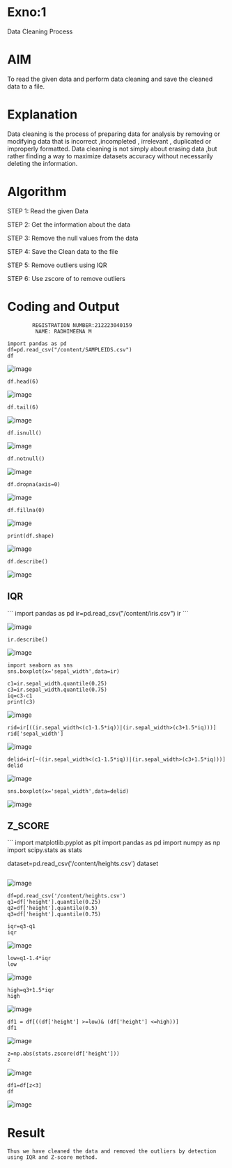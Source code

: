 # Exno:1
Data Cleaning Process

# AIM
To read the given data and perform data cleaning and save the cleaned data to a file.

# Explanation
Data cleaning is the process of preparing data for analysis by removing or modifying data that is incorrect ,incompleted , irrelevant , duplicated or improperly formatted. Data cleaning is not simply about erasing data ,but rather finding a way to maximize datasets accuracy without necessarily deleting the information.

# Algorithm
STEP 1: Read the given Data

STEP 2: Get the information about the data

STEP 3: Remove the null values from the data

STEP 4: Save the Clean data to the file

STEP 5: Remove outliers using IQR

STEP 6: Use zscore of to remove outliers

# Coding and Output
```
        REGISTRATION NUMBER:212223040159
         NAME: RADHIMEENA M
```
```
import pandas as pd
df=pd.read_csv("/content/SAMPLEIDS.csv")
df
```

![image](https://github.com/user-attachments/assets/ccc5856c-39d8-4529-933f-fef5f0aa1460)

```
df.head(6)
```
![image](https://github.com/user-attachments/assets/166900e9-0583-4381-9e5e-d488a5ab455d)

```
df.tail(6)
```
![image](https://github.com/user-attachments/assets/12147aad-085d-4ebf-b0be-d1cbe7328174)

```
df.isnull()
```
![image](https://github.com/user-attachments/assets/a4880b35-384b-4648-9833-e1f1fafce4db)
```
df.notnull()
```
![image](https://github.com/user-attachments/assets/ca628573-0823-4419-a064-cdbf51db51a1)
```
df.dropna(axis=0)
```
![image](https://github.com/user-attachments/assets/d91d4744-45a1-4322-a1e1-6f453e64fc56)
```
df.fillna(0)
```
![image](https://github.com/user-attachments/assets/15e35531-3bdd-4c01-a6d5-d4635e3641b0)

```
print(df.shape)
```
![image](https://github.com/user-attachments/assets/127100d9-9afa-4735-9fec-f492c09bbdd2)

```
df.describe()
```
![image](https://github.com/user-attachments/assets/9fa08721-3485-40f5-8e24-05859a834f13)
<h2>IQR</h2>
```
import pandas as pd
ir=pd.read_csv("/content/iris.csv")
ir
```

![image](https://github.com/user-attachments/assets/288d1c69-471c-4cdd-9e1b-9a04ffcb27ba)

```
ir.describe()
```
![image](https://github.com/user-attachments/assets/7185fe39-576d-4560-8e80-ff7598aad662)
```
import seaborn as sns
sns.boxplot(x='sepal_width',data=ir)
```
```
c1=ir.sepal_width.quantile(0.25)
c3=ir.sepal_width.quantile(0.75)
iq=c3-c1
print(c3)
```
![image](https://github.com/user-attachments/assets/5645c857-1f81-4eed-b2c5-4d287f2a870e)
```
rid=ir[((ir.sepal_width<(c1-1.5*iq))|(ir.sepal_width>(c3+1.5*iq)))]
rid['sepal_width']
```
![image](https://github.com/user-attachments/assets/df65fcbc-6cf2-40fe-a59d-9368fc95e09d)
```
delid=ir[~((ir.sepal_width<(c1-1.5*iq))|(ir.sepal_width>(c3+1.5*iq)))]
delid
```
![image](https://github.com/user-attachments/assets/b54d6f33-ec4e-448d-bb4e-068618c3c424)
```
sns.boxplot(x='sepal_width',data=delid)
```
![image](https://github.com/user-attachments/assets/559d8b1f-1ea9-43d6-9a1e-7fc7ab509869)
<h2>Z_SCORE</h2>
```
import matplotlib.pyplot as plt
import pandas as pd
import numpy as np
import scipy.stats as stats

dataset=pd.read_csv('/content/heights.csv')
dataset
```
```
![image](https://github.com/user-attachments/assets/72827648-2330-40f3-bd00-c9b3f8bb9b42)
```
df=pd.read_csv('/content/heights.csv')
q1=df['height'].quantile(0.25)
q2=df['height'].quantile(0.5)
q3=df['height'].quantile(0.75)

iqr=q3-q1
iqr
```
![image](https://github.com/user-attachments/assets/20901f26-01de-4880-bb3b-16377a272d88)

```
low=q1-1.4*iqr
low
```
![image](https://github.com/user-attachments/assets/26a6eee9-c191-48af-bb86-61523c8eb3f4)
```
high=q3+1.5*iqr
high
```
![image](https://github.com/user-attachments/assets/5c9fbed9-6584-4b48-ba93-1d8dc11c9413)
```
df1 = df[((df['height'] >=low)& (df['height'] <=high))]
df1
```
![image](https://github.com/user-attachments/assets/bd5aa64d-fe94-4937-82b5-faae8507d714)
```
z=np.abs(stats.zscore(df['height']))
z
```
![image](https://github.com/user-attachments/assets/ebb4fd90-6aa3-480b-bada-24422d6dbadc)

```
df1=df[z<3]
df
```
![image](https://github.com/user-attachments/assets/17547928-c444-4a23-8238-5747936a3771)



# Result
    Thus we have cleaned the data and removed the outliers by detection using IQR and Z-score method.
